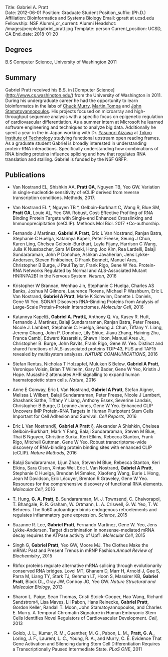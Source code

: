 Title: Gabriel A. Pratt<br>
Date: 2012-06-01
Position: Graduate Student
Position_suffix: (Ph.D.)
Affiliation: Bioinformatics and Systems Biology
Email: gpratt at ucsd.edu
Fellowship: NSF 
Alumni_or_current: Alumni
Headshot: /images/people/gabriel_pratt.jpg
Template: person
Current_position: UCSD, CA
End_date: 2018-01-20
<!-- Status: draft -->

## Degrees

B.S Computer Science, University of Washington 2011<br>

## Summary

Gabriel Pratt received his B.S. in [Computer Science] (http://www.cs.washington.edu/) from the University of Washington in 2011.  During his undergraduate career he had the opportunity to learn bioinformatcs in the labs of [Chuck Murry](http://www.pathology.washington.edu/research/labs/murry/), [Martin Tompa](http://www.cs.washington.edu/people/faculty/tompa/) and [John Stamatoyannopoulos](http://www.gs.washington.edu/faculty/stamj.htm).  His projects focused on microarray and high-throughput sequence analysis with a specific focus on epigenetic regulation of cardiovascular differentiation.  As a summer intern at Microsoft he learned software engineering and techniques to analyze big data.  Additionally he spent a year in the in Japan working with Dr. [Yasunori Aizawa](http://www.bio.titech.ac.jp/english/information/en_grad/ls/ls-05_e-aizawa.html) at [Tokyo Institute of Technology](http://www.titech.ac.jp/english/) studying functional upstream open reading frames.  As a graduate student Gabriel is broadly interested in understanding protein-RNA interactions.  Specifically understanding how combinations of RNA binding proteins influence splicing and how that regulates RNA translation and stalling. Gabriel is funded by the NSF GRFP.

## Publications
* Van Nostrand EL, Shishkin AA, **Pratt GA**, Nguyen TB, Yeo GW. Variation in single-nucleotide sensitivity of eCLIP derived from reverse transcription conditions. Methods, 2017. 

* Van Nostrand EL *, Nguyen TB *, Gelboin-Burkhart C, Wang R, Blue SM, **Pratt GA**, Louie AL, Yeo GW. Robust, Cost-Effective Profiling of RNA Binding Protein Targets
with Single-end Enhanced Crosslinking and Immunoprecipitation (seCLIP). Methods Mol Biol. 2017  *Co-authorship.

* Fernando J Martinez, **Gabriel A Pratt**, Eric L Van Nostrand, Ranjan Batra, Stephanie C Huelga, Katannya Kapeli, Peter Freese, Seung J Chun, Karen Ling, Chelsea Gelboin-Burkhart, Layla Fijany, Harrison C Wang, Julia K Nussbacher, Sara M Broski, Hong Joo Kim, Rea Lardelli, Balaji Sundararaman, John P Donohue, Ashkan Javaherian, Jens Lykke-Andersen, Steven Finkbeiner, C Frank Bennett, Manuel Ares, Christopher B Burge, J Paul Taylor, Frank Rigo, Gene W Yeo. Protein-RNA Networks Regulated by Normal and ALS-Associated Mutant HNRNPA2B1 in the Nervous System. *Neuron*, 2016

* Kristopher W Brannan, Wenhao Jin, Stephanie C Huelga, Charles AS Banks, Joshua M Gilmore, Laurence Florens, Michael P Washburn, Eric L Van Nostrand, **Gabriel A Pratt**, Marie K Schwinn, Danette L Daniels, Gene W Yeo. SONAR Discovers RNA-Binding Proteins from Analysis of Large-Scale Protein-Protein Interactomes. *Molecular Cell*, 2016

* Katannya Kapeli§, **Gabriel A. Pratt**§, Anthony Q. Vu, Kasey R. Hutt, Fernando J. Martinez, Balaji Sundararaman, Ranjan Batra, Peter Freese, Nicole J. Lambert, Stephanie C. Huelga, Seung J. Chun, Tiffany Y. Liang, Jeremy Chang, John P. Donohue, Lily Shiue, Jiayu Zhang, Haining Zhu, Franca Cambi, Edward Kasarskis, Shawn Hoon, Manuel Ares Jr., Christopher B. Burge, John Ravits, Frank Rigo, Gene W. Yeo. Distinct and shared functions of ALS-associated proteins TDP-43, FUS and TAF15 revealed by multisystem analyses. *NATURE COMMUNICATIONS*, 2016

* Stefan Rentas, Nicholas T Holzapfel, Muluken S Belew, **Gabriel A Pratt**, Veronique Voisin, Brian T Wilhelm, Gary D Bader, Gene W Yeo, Kristin J Hope. Musashi-2 attenuates AHR signalling to expand human haematopoietic stem cells. *Nature*, 2016

* Anne E Conway, Eric L Van Nostrand, **Gabriel A Pratt**, Stefan Aigner, Melissa L Wilbert, Balaji Sundararaman, Peter Freese, Nicole J Lambert, Shashank Sathe, Tiffany Y Liang, Anthony Essex, Severine Landais, Christopher B Burge, D Leanne Jones, Gene W Yeo. Enhanced CLIP Uncovers IMP Protein-RNA Targets in Human Pluripotent Stem Cells Important for Cell Adhesion and Survival. *Cell Reports*, 2016

* Eric L Van Nostrand§, **Gabriel A Pratt** §, Alexander A Shishkin, Chelsea Gelboin-Burkhart, Mark Y Fang, Balaji Sundararaman, Steven M Blue, Thai B Nguyen, Christine Surka, Keri Elkins, Rebecca Stanton, Frank Rigo, Mitchell Guttman, Gene W Yeo. Robust transcriptome-wide discovery of RNA-binding protein binding sites with enhanced CLIP (eCLIP). *Nature Methods*, 2016

* Balaji Sundararaman, Lijun Zhan, Steven M Blue, Rebecca Stanton, Keri Elkins, Sara Olson, Xintao Wei, Eric L Van Nostrand, **Gabriel A Pratt**, Stephanie C Huelga, Brendan M Smalec, Xiaofeng Wang, Eurie L Hong, Jean M Davidson, Eric Lécuyer, Brenton R Graveley, Gene W Yeo. Resources for the comprehensive discovery of functional RNA elements. *Molecular Cell*, 2016

* T. Hung, **G. A. Pratt**, B. Sundararaman, M. J. Townsend, C. Chaivorapol, T. Bhangale, R. R. Graham, W. Ortmann, L. A. Criswell, G. W. Yeo, T. W. Behrens. The Ro60 autoantigen binds endogenous retroelements and regulates inflammatory gene expression. *Science,* 2015

* Suzanne R. Lee, **Gabriel Pratt**, Fernando Martinez, Gene W. Yeo, Jens Lykke-Andersen. Target discrimination in nonsense-mediated mRNA decay requires the ATPase activity of Upf1. *Molecular Cell*, 2015

* Singh G, **Gabriel Pratt**, Yeo GW, Moore MJ. The Clothes Make the mRNA: Past and Present Trends in mRNP Fashion.*Annual Review of Biochemistry*, 2015

* Rbfox proteins regulate alternative mRNA splicing through evolutionarily conserved RNA bridges. Lovci MT, Ghanem D, Marr H, Arnold J, Gee S, Parra M, Liang TY, Stark TJ, Gehman LT, Hoon S, Massirer KB, **Gabriel Pratt**, Black DL, Gray JW, Conboy JG, Yeo GW. *Nature Structural and Molecular Biology*, 2013

* Sharon L. Paige, Sean Thomas, Cristi Stoick-Cooper, Hao Wang, Richard Sandstrom4, Lisa Maves, Lil Pabon, Hans Reinecke, **Gabriel Pratt**, Gordon Keller, Randall T. Moon, John Stamatoyannopoulos, and Charles E. Murry. A Temporal Chromatin Signature in Human Embryonic Stem Cells Identifies Novel Regulators
of Cardiovascular Development. *Cell*, 2013

* Golob, J. L., Kumar, R. M., Guenther, M. G., Pabon, L. M., **Pratt, G. A**., Loring, J. F., Laurent, L. C., Young, R. A., and Murry, C. E. Evidence That Gene Activation and Silencing during Stem Cell Differentiation Requires a Transcriptionally Paused Intermediate State. *PLoS ONE*, 2011
